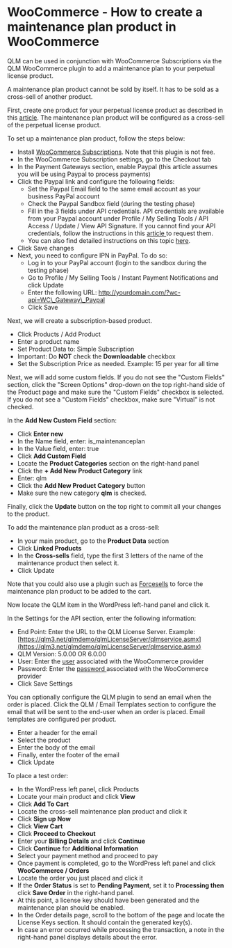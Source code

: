 # WooCommerce - How to create a maintenance plan product in WooCommerce

QLM can be used in conjunction with WooCommerce Subscriptions via the QLM WooCommerce plugin to add a maintenance plan to your perpetual license product.

A maintenance plan product cannot be sold by itself. It has to be sold as a cross-sell of another product.

First, create one product for your perpetual license product as described in this [article](https://support.soraco.co/hc/en-us/articles/360000367603). The maintenance plan product will be configured as a cross-sell of the perpetual license product.

To set up a maintenance plan product, follow the steps below:

* Install [WooCommerce Subscriptions](https://www.woothemes.com/products/woocommerce-subscriptions/). Note that this plugin is not free.
* In the WooCommerce Subscription settings, go to the Checkout tab
* In the Payment Gateways section, enable Paypal (this article assumes you will be using Paypal to process payments)
* Click the Paypal link and configure the following fields:
  * Set the Paypal Email field to the same email account as your business PayPal account
  * Check the Paypal Sandbox field (during the testing phase)
  * Fill in the 3 fields under API credentials. API credentials are available from your Paypal account under Profile / My Selling Tools / API Access / Update / View API Signature. If you cannot find your API credentials, follow the instructions in this [article ](https://developer.paypal.com/webapps/developer/docs/classic/api/apiCredentials/#creating-classic-api-credentials)to request them.
  * You can also find detailed instructions on this topic [here](https://docs.woothemes.com/document/subscriptions/store-manager-guide/#section-4).
* Click Save changes
* Next, you need to configure IPN in PayPal. To do so:
  * Log in to your PayPal account (login to the sandbox during the testing phase)
  * Go to Profile / My Selling Tools / Instant Payment Notifications and click Update
  * Enter the following URL: http://yourdomain.com/?wc-api=WC\_Gateway\_Paypal
  * Click Save

&#x20;Next, we will create a subscription-based product.

* Click Products / Add Product
* Enter a product name
* Set Product Data to: Simple Subscription
* Important: Do **NOT** check the **Downloadable** checkbox
* Set the Subscription Price as needed. Example: 15 per year for all time

Next, we will add some custom fields. If you do not see the "Custom Fields" section, click the "Screen Options" drop-down on the top right-hand side of the Product page and make sure the "Custom Fields" checkbox is selected. If you do not see a "Custom Fields" checkbox, make sure "Virtual" is not checked.

In the **Add New Custom Field** section:

* Click **Enter new**
* In the Name field, enter: is\_maintenanceplan
* In the Value field, enter: true
* Click **Add Custom Field**&#x20;
* Locate the **Product Categories** section on the right-hand panel
* Click the **+ Add New Product Category** link
* Enter: qlm
* Click the **Add New Product Category** button
* Make sure the new category **qlm** is checked.

Finally, click the **Update** button on the top right to commit all your changes to the product.

To add the maintenance plan product as a cross-sell:

* In your main product, go to the **Product Data** section
* Click **Linked Products**
* In the **Cross-sells** field, type the first 3 letters of the name of the maintenance product then select it.
* Click Update

Note that you could also use a plugin such as [Forcesells](https://woocommerce.com/products/force-sells/) to force the maintenance plan product to be added to the cart.

&#x20;Now locate the QLM item in the WordPress left-hand panel and click it.

In the Settings for the API section, enter the following information:

* End Point: Enter the URL to the QLM License Server. Example: [https://qlm3.net/qlmdemo/qlmLicenseServer/qlmservice.asmx](https://qlm3.net/qlmdemo/qlmLicenseServer/qlmservice.asmx)
* QLM Version: 5.0.00 OR 6.0.00
* User: Enter the [user](https://support.soraco.co/hc/en-us/articles/201702694-How-to-define-the-user-password-associated-to-an-eCommerce-provider) associated with the WooCommerce provider
* Password: Enter the [password ](https://support.soraco.co/hc/en-us/articles/201702694-How-to-define-the-user-password-associated-to-an-eCommerce-provider)associated with the WooCommerce provider
* Click Save Settings

You can optionally configure the QLM plugin to send an email when the order is placed. Click the QLM / Email Templates section to configure the email that will be sent to the end-user when an order is placed. Email templates are configured per product.

* Enter a header for the email
* Select the product
* Enter the body of the email
* Finally, enter the footer of the email
* Click Update

&#x20;To place a test order:

* In the WordPress left panel, click Products
* Locate your main product and click **View**
* Click **Add To Cart**
* Locate the cross-sell maintenance plan product and click it
* Click **Sign up Now**
* Click **View Cart**
* Click **Proceed to Checkout**
* Enter your **Billing Details** and click **Continue**
* Click **Continue** for **Additional Information**
* Select your payment method and proceed to pay
* Once payment is completed, go to the WordPress left panel and click **WooCommerce / Orders**
* Locate the order you just placed and click it
* If the **Order Status** is set to **Pending Payment**, set it to **Processing then** click **Save Order** in the right-hand panel.
* At this point, a license key should have been generated and the maintenance plan should be enabled.
* In the Order details page, scroll to the bottom of the page and locate the License Keys section. It should contain the generated key(s).
* In case an error occurred while processing the transaction, a note in the right-hand panel displays details about the error.
